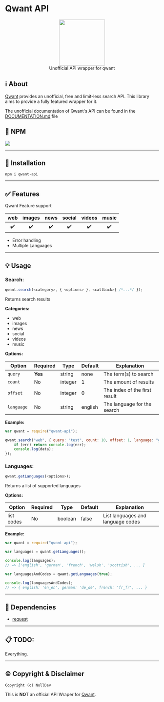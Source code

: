 # Qwant API

<p align="center">
<img height="150" width="auto" src="https://nulldev.org/img/qwant.svg" /><br>
Unofficial API wrapper for qwant
</p>

## :information_source: About

[Qwant](http://qwant.com) provides an unofficial, free and limit-less search API. This library aims to provide a fully featured wrapper for it.

The unofficial documentation of Qwant's API can be found in the [DOCUMENTATION.md](https://github.com/NullDev/qwant-api/blob/master/DOCUMENTATION.md) file 

## :postbox: NPM

[![](https://nodei.co/npm/qwant-api.svg?downloads=true&downloadRank=true&stars=true)](https://www.npmjs.com/package/qwant-api)

<hr>

## :wrench: Installation

```Assembly
npm i qwant-api
```

<hr>

## :white_check_mark: Features

Qwant Feature support
  
| web | images | news | social | videos | music |
| :---: | :---: | :---: | :---: | :---: | :---: |
| :heavy_check_mark: | :heavy_check_mark: | :heavy_check_mark: | :heavy_check_mark: | :heavy_check_mark: | :heavy_check_mark: |

- Error handling 
- Multiple Languages

<hr>

## :bulb: Usage

### Search:


```javascript
qwant.search(<category>, { <options> }, <callback>{ /*...*/ });
```

Returns search results

**Categories:**

- web
- images
- news
- social
- videos
- music

**Options:**

| Option | Required | Type | Default | Explanation |
|--------|----------|------|---------|-------------|
| `query` | **Yes** | string | none | The term(s) to search |
| `count` | No | integer | 1 | The amount of results |
| `offset` | No | integer | 0 | The index of the first result |
| `language ` | No | string | english | The language for the search |

**Example:**

```Javascript
var qwant = require("qwant-api");

qwant.search("web", { query: "test", count: 10, offset: 1, language: "german" }, function(err, data){
    if (err) return console.log(err);
    console.log(data);
});
```

### Languages:

```javascript
qwant.getLanguages(<options>);
```

Returns a list of supported languages

**Options:**

| Option | Required | Type | Default | Explanation |
|--------|----------|------|---------|-------------|
| list codes | No | boolean | false  | List languages and language codes |

**Example:**

```Javascript
var qwant = require("qwant-api");

var languages = qwant.getLanguages();

console.log(languages);
// => ['english', 'german', 'french', 'welsh', 'scottish', ... ]

var languagesAndCodes = qwant.getLanguages(true);

console.log(languagesAndCodes);
// => { english: 'en_en', german: 'de_de', french: 'fr_fr', ... }

```

<hr>

## :nut_and_bolt: Dependencies

- [request](https://www.npmjs.com/package/request)

<hr>

## :clipboard: TODO:

Everything.

<hr>

## :copyright: Copyright & Disclaimer

`Copyright (c) NullDev`

This is **NOT** an official API Wraper for [Qwant](http://qwant.com).
